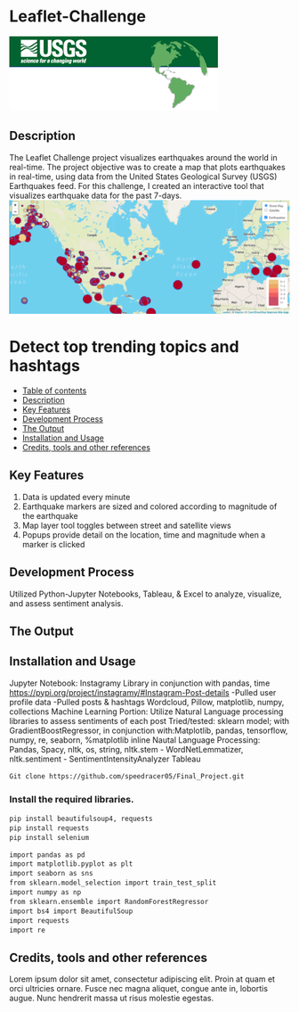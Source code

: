 # Leaflet-Challenge

![](https://github.com/speedracer05/leaflet-challenge/blob/main/Leaflet-Step-1/images/USGS_global.png)
## Description
The Leaflet Challenge project visualizes earthquakes around the world in real-time. The project objective was to create a map that plots earthquakes in  real-time, using data from the United States Geological Survey (USGS) Earthquakes feed. For this challenge, I created an interactive tool that visualizes earthquake data for the past 7-days.   
![](https://github.com/speedracer05/leaflet-challenge/blob/main/Leaflet-Step-1/images/global_map.png)

# Detect top trending topics and hashtags
-   [Table of contents](#table-of-contents)
-   [Description](#description)
-   [Key Features](#key-features)
-   [Development Process](#developement-process)
-   [The Output](#the-ouput)
-   [Installation and Usage](#installation-and-usage)
-   [Credits, tools and other references](#credits-tools-and-other-references)

## Key Features
1. Data is updated every minute
2. Earthquake markers are sized and colored according to magnitude of the earthquake
3. Map layer tool toggles between street and satellite views
4. Popups provide detail on the location, time and magnitude when a marker is clicked

## Development Process

Utilized Python-Jupyter Notebooks, Tableau, & Excel to analyze, visualize, and assess sentiment analysis. 

## The Output



## Installation and Usage
Jupyter Notebook:
Instagramy Library in conjunction with pandas, time
https://pypi.org/project/instagramy/#Instagram-Post-details 
-Pulled user profile data
-Pulled posts & hashtags
Wordcloud, Pillow, matplotlib, numpy, collections
Machine Learning Portion: Utilize Natural Language processing libraries to assess sentiments of each post
Tried/tested: sklearn model; with GradientBoostRegressor, in conjunction with:Matplotlib, pandas, tensorflow, numpy, re, seaborn, %matplotlib inline
Nautal Language Processing: Pandas, Spacy, nltk, os, string, nltk.stem - WordNetLemmatizer, nltk.sentiment - SentimentIntensityAnalyzer
Tableau



```bash
Git clone https://github.com/speedracer05/Final_Project.git
```
### Install the required libraries.
```bash
pip install beautifulsoup4, requests
pip install requests
pip install selenium
```

```bash
import pandas as pd
import matplotlib.pyplot as plt
import seaborn as sns
from sklearn.model_selection import train_test_split
import numpy as np
from sklearn.ensemble import RandomForestRegressor
import bs4 import BeautifulSoup
import requests
import re
```

## Credits, tools and other references
Lorem ipsum dolor sit amet, consectetur adipiscing elit. Proin at quam et orci
ultricies ornare. Fusce nec magna aliquet, congue ante in, lobortis augue. Nunc
hendrerit massa ut risus molestie egestas.
